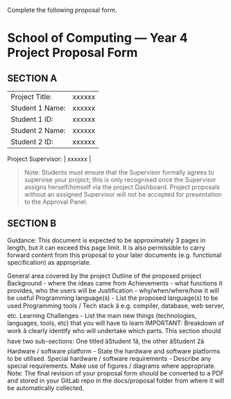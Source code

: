 Complete the following proposal form.

# School of Computing &mdash; Year 4 Project Proposal Form

## SECTION A

|                     |                   |
|---------------------|-------------------|
|Project Title:       | xxxxxx            |
|Student 1 Name:      | xxxxxx            |
|Student 1 ID:        | xxxxxx            |
|Student 2 Name:      | xxxxxx            |
|Student 2 ID:        | xxxxxx            |

Project Supervisor:   | xxxxxx            |

>Note: Students must ensure that the Supervisor formally agrees to supervise your project; this is only
>recognised once the Supervisor assigns herself/himself via the project Dashboard. Project proposals without an
>assigned Supervisor will not be accepted for presentation to the Approval Panel.

## SECTION B

Guidance: This document is expected to be approximately 3 pages in length, but it can exceed this page limit.
It is also permissible to carry forward content from this proposal to your later documents (e.g. functional
specification) as appropriate.


General area covered by the project
Outline of the proposed project
Background - where the ideas came from
Achievements - what functions it provides, who the users will be
Justification - why/when/where/how it will be useful
Programming language(s) - List the proposed language(s) to be used
Programming tools / Tech stack â e.g. compiler, database, web server, etc.
Learning Challenges - List the main new things (technologies, languages, tools, etc) that you will have to
learn
IMPORTANT: Breakdown of work â clearly identify who will undertake which parts. This section should
have two sub-sections: One titled âStudent 1â, the other âStudent 2â
Hardware / software platform - State the hardware and software platforms to be utilised.
Special hardware / software requirements - Describe any special requirements.
Make use of figures / diagrams where appropriate.
Note: The final revision of your proposal form should be converted to a PDF and stored in your GitLab repo in
the docs/proposal folder from where it will be automatically collected. 
